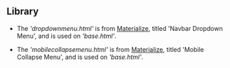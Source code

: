 ## Library


* The *'dropdownmenu.html'* is from [Materialize](https://materializecss.com/navbar.html), titled 'Navbar Dropdown Menu', and is used on *'base.html'*.

* The *'mobilecollapsemenu.html'* is from [Materialize](https://materializecss.com/navbar.html), titled 'Mobile Collapse Menu', and is used on *'base.html'*.
